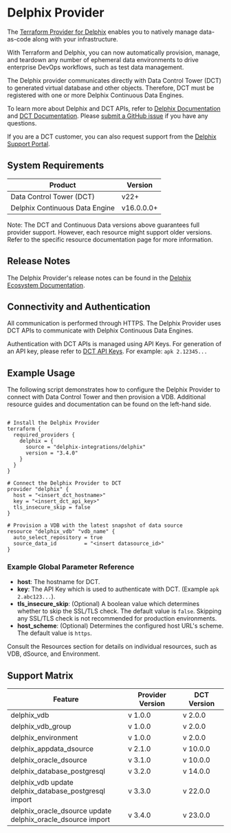 # <provider> Delphix Provider 
 
The [Terraform Provider for Delphix](https://help.delphix.com/eh/current/Content/Ecoystem/Terraform.htm) enables you to natively manage data-as-code along with your infrastructure. 
 
With Terraform and Delphix, you can now automatically provision, manage, and teardown any number of ephemeral data environments to drive enterprise DevOps workflows, such as test data management. 
 
The Delphix provider communicates directly with Data Control Tower (DCT) to generated virtual database and other objects. Therefore, DCT must be registered with one or more Delphix Continuous Data Engines. 
 
To learn more about Delphix and DCT APIs, refer to [Delphix Documentation](https://documentation.delphix.com/docs/) and [DCT Documentation](https://dct.delphix.com/docs/latest/). Please [submit a GitHub issue](https://github.com/delphix-integrations/terraform-provider-delphix/issues) if you have any questions.  
 
If you are a DCT customer, you can also request support from the [Delphix Support Portal](https://support.delphix.com/). 
 
## System Requirements 
 
| Product                        | Version  | 
|--------------------------------|----------| 
| Data Control Tower (DCT)       | v22+ | 
| Delphix Continuous Data Engine | v16.0.0.0+ | 
 
Note: The DCT and Continuous Data versions above guarantees full provider support. However, each resource might support older versions. Refer to the specific resource documentation page for more information. 
 
## Release Notes 
 
The Delphix Provider's release notes can be found in the [Delphix Ecosystem Documentation](https://help.delphix.com/eh/current/Content/Ecoystem/Release_notes__Terraform_.htm). 
 
## Connectivity and Authentication 
 
All communication is performed through HTTPS. The Delphix Provider uses DCT APIs to communicate with Delphix Continuous Data Engines.  
 
Authentication with DCT APIs is managed using API Keys. For generation of an API key, please refer to [DCT API Keys](https://dct.delphix.com/docs/latest/api-keys). For example: `apk 2.12345...` 
 
## Example Usage 
 
The following script demonstrates how to configure the Delphix Provider to connect with Data Control Tower and then provision a VDB. Additional resource guides and documentation can be found on the left-hand side.  
 
```hcl 

# Install the Delphix Provider 
terraform { 
  required_providers { 
    delphix = { 
      source = "delphix-integrations/delphix" 
      version = "3.4.0" 
    } 
  } 
} 
 
# Connect the Delphix Provider to DCT 
provider "delphix" { 
  host = "<insert_dct_hostname>" 
  key = "<insert_dct_api_key>" 
  tls_insecure_skip = false 
} 
 
# Provision a VDB with the latest snapshot of data source 
resource "delphix_vdb" "vdb_name" { 
  auto_select_repository = true 
  source_data_id         = "<insert datasource_id>" 
} 
``` 
 
### Example Global Parameter Reference 
 
* __host__: The hostname for DCT. 
* __key__: The API Key which is used to authenticate with DCT. (Example `apk 2.abc123...`). 
* __tls_insecure_skip__: (Optional) A boolean value which determines whether to skip the SSL/TLS check. The default value is `false`. Skipping any SSL/TLS check is not recommended for production environments.  
* __host_scheme__: (Optional) Determines the configured host URL's scheme. The default value is `https`. 
   
Consult the Resources section for details on individual resources, such as VDB, dSource, and Environment. 
 
## Support Matrix 
 
| Feature                                     | Provider Version | DCT Version |
|---------------------------------------------|------------------|-------------|
| delphix_vdb                                 | v 1.0.0          | v 2.0.0     |
| delphix_vdb_group                           | v 1.0.0          | v 2.0.0     |
| delphix_environment                         | v 1.0.0          | v 2.0.0     |
| delphix_appdata_dsource                     | v 2.1.0          | v 10.0.0    |
| delphix_oracle_dsource                      | v 3.1.0          | v 10.0.0    |
| delphix_database_postgresql                 | v 3.2.0          | v 14.0.0    |
| delphix_vdb update<br>delphix_database_postgresql import | v 3.3.0   | v 22.0.0    |
| delphix_oracle_dsource update<br>delphix_oracle_dsource import | v 3.4.0   | v 23.0.0    |
